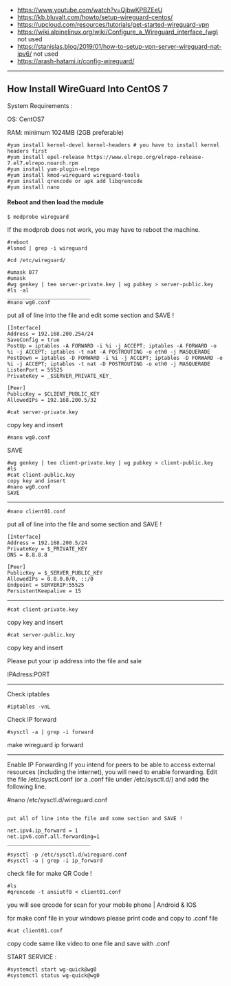 * https://www.youtube.com/watch?v=QjbwKPBZEeU
* https://kb.bluvalt.com/howto/setup-wireguard-centos/
* https://upcloud.com/resources/tutorials/get-started-wireguard-vpn
* https://wiki.alpinelinux.org/wiki/Configure_a_Wireguard_interface_(wg)  not used
* https://stanislas.blog/2019/01/how-to-setup-vpn-server-wireguard-nat-ipv6/ not used
* https://arash-hatami.ir/config-wireguard/

----
## How Install WireGuard Into CentOS 7

System Requirements :

OS: CentOS7

RAM: minimum 1024MB (2GB preferable)
```
#yum install kernel-devel kernel-headers # you have to install kernel headers first
#yum install epel-release https://www.elrepo.org/elrepo-release-7.el7.elrepo.noarch.rpm
#yum install yum-plugin-elrepo
#yum install kmod-wireguard wireguard-tools
#yum install qrencode or apk add libqrencode
#yum install nano
```

#### Reboot and then load the module
```
$ modprobe wireguard
```

If the modprob does not work, you may have to reboot the machine.
```
#reboot
#lsmod | grep -i wireguard
```

```
#cd /etc/wireguard/
```

```
#umask 077
#umask
#wg genkey | tee server-private.key | wg pubkey > server-public.key
#ls -al
___________________________
#nano wg0.conf
```
put all of line into the file and edit some section and SAVE !
```
[Interface]
Address = 192.168.200.254/24
SaveConfig = true
PostUp = iptables -A FORWARD -i %i -j ACCEPT; iptables -A FORWARD -o %i -j ACCEPT; iptables -t nat -A POSTROUTING -o eth0 -j MASQUERADE
PostDown = iptables -D FORWARD -i %i -j ACCEPT; iptables -D FORWARD -o %i -j ACCEPT; iptables -t nat -D POSTROUTING -o eth0 -j MASQUERADE
ListenPort = 55525
PrivateKey = _$SERVER_PRIVATE_KEY_

[Peer]
PublicKey = $CLIENT_PUBLIC_KEY
AllowedIPs = 192.168.200.5/32
```

```
#cat server-private.key
```

copy key and insert
```
#nano wg0.conf
```

SAVE
```
#wg genkey | tee client-private.key | wg pubkey > client-public.key
#ls
#cat client-public.key
copy key and insert
#nano wg0.conf
SAVE

```
___________________________

```
#nano client01.conf
```
put all of line into the file and some section and SAVE !
```
[Interface]
Address = 192.168.200.5/24
PrivateKey = $_PRIVATE_KEY
DNS = 8.8.8.8

[Peer]
PublicKey = $_SERVER_PUBLIC_KEY
AllowedIPs = 0.0.0.0/0, ::/0
Endpoint = SERVERIP:55525
PersistentKeepalive = 15
```

_____
```
#cat client-private.key
```

copy key and insert
```
#cat server-public.key
```

copy key and insert

Please put your ip address into the file and sale 

IPAdress:PORT

___________________________

Check iptables
```
#iptables -vnL
```
Check IP forward
```
#sysctl -a | grep -i forward
```
make wireguard ip forward

___________________________
Enable IP Forwarding
If you intend for peers to be able to access external resources (including the internet), you will need to enable forwarding. Edit the file /etc/sysctl.conf (or a .conf file under /etc/sysctl.d/) and add the following line.

#nano /etc/sysctl.d/wireguard.conf

```

put all of line into the file and some section and SAVE !

net.ipv4.ip_forward = 1
net.ipv6.conf.all.forwarding=1
___________________________

#sysctl -p /etc/sysctl.d/wireguard.conf
#sysctl -a | grep -i ip_forward
```
check file for make QR Code !
```
#ls
#qrencode -t ansiutf8 < client01.conf
```
you will see qrcode for scan for your mobile phone | Android & IOS

for make conf file in your windows please print code and copy to .conf file
```
#cat client01.conf
```
copy code same like video to one file and save with .conf

START SERVICE :
```
#systemctl start wg-quick@wg0
#systemctl status wg-quick@wg0
```
